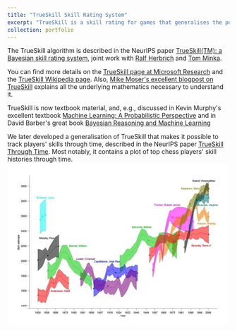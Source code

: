 ```yaml
---
title: "TrueSkill Skill Rating System"
excerpt: "TrueSkill is a skill rating for games that generalises the popular Elo rating system known from chess to include uncertainty estimates of player ratings, to allow for estimating individual ratings from team outcomes even with more than two teams. TrueSkill was first used in the Xbox 360 title [Halo 3](https://en.wikipedia.org/wiki/Halo_3) and has since been used by a variety of Xbox 360 titles.<br/><img src='/images/TrueSkill-Factor-Graph.png'>"
collection: portfolio
---
```

The TrueSkill algorithm is described in the NeurIPS paper [TrueSkill(TM): a Bayesian skill rating system](/publication/2007-12-03-TrueSkill(TM)-a-Bayesian-skill-rating-system), joint work with [Ralf Herbrich](http://herbrich.me/) and [Tom Minka](https://tminka.github.io/).

You can find more details on the [TrueSkill page at Microsoft Research](https://www.microsoft.com/en-us/research/project/trueskill-ranking-system/) and the [TrueSkill Wikipedia page](https://en.wikipedia.org/wiki/TrueSkill). Also, [Mike Moser's excellent blogpost on TrueSkill](http://www.moserware.com/2010/03/computing-your-skill.html) explains all the underlying mathematics necessary to understand it. 

TrueSkill is now textbook material, and, e.g., discussed in Kevin Murphy's excellent textbook [Machine Learning: A Probabilistic Perspective](https://books.google.co.uk/books/about/Machine_Learning.html?id=NZP6AQAAQBAJ) and in David Barber's great book [Bayesian Reasoning and Machine Learning](https://books.google.co.uk/books?id=E7ogAwAAQBAJ&dq=david+barber+trueskill)

We later developed a generalisation of TrueSkill that makes it possible to track players' skills through time, described in the NeurIPS paper [TrueSkill Through Time](https://papers.nips.cc/paper/3331-trueskill-through-time-revisiting-the-history-of-chess). Most notably, it contains a plot of top chess players' skill histories through time.<br/><img src='/images/TrueSkill-History-Of-Chess.png'>
